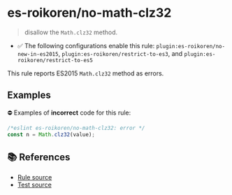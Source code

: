 # es-roikoren/no-math-clz32
> disallow the `Math.clz32` method.

- ✅ The following configurations enable this rule: `plugin:es-roikoren/no-new-in-es2015`, `plugin:es-roikoren/restrict-to-es3`, and `plugin:es-roikoren/restrict-to-es5`

This rule reports ES2015 `Math.clz32` method as errors.

## Examples

⛔ Examples of **incorrect** code for this rule:

```js
/*eslint es-roikoren/no-math-clz32: error */
const n = Math.clz32(value);
```

## 📚 References

- [Rule source](https://github.com/roikoren755/eslint-plugin-es/blob/v2.0.6/src/rules/no-math-clz32.ts)
- [Test source](https://github.com/roikoren755/eslint-plugin-es/blob/v2.0.6/tests/src/rules/no-math-clz32.ts)

